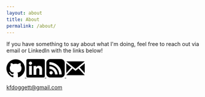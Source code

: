 ```yaml
---
layout: about
title: About
permalink: /about/
---
```

If you have something to say about what I'm doing, feel free to reach out via email or LinkedIn with the links below!


<div class="links">
    <a href="https://www.github.com/keithdoggett" target="_blank">
        <img src="/assets/images/github.svg">
    </a>
    <a href="https://www.linkedin.com/in/keith-doggett-a7178099" target="_blank">
        <img src="/assets/images/linkedin.svg">
    </a>
    <a href="{{site.url}}/feed.xml">
        <img src="/assets/images/rss.svg">
    </a>
    <a href="mailto:kfdoggett@gmail.com">
        <img src="/assets/images/email.svg">
        <p>kfdoggett@gmail.com</p>
    </a>
</div>
